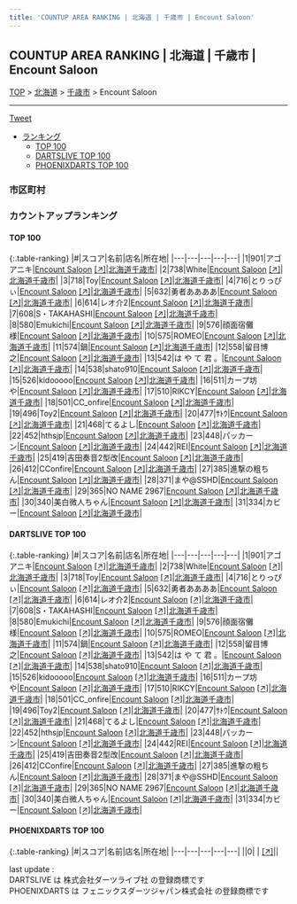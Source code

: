 ```yaml
---
title: 'COUNTUP AREA RANKING | 北海道 | 千歳市 | Encount Saloon'
---
```

## COUNTUP AREA RANKING | 北海道 | 千歳市 | Encount Saloon

[TOP](/darts/rank/) > [北海道](/darts/rank/北海道/) > [千歳市](/darts/rank/北海道/千歳市/) > Encount Saloon

___

<a href="https://twitter.com/share?ref_src=twsrc%5Etfw" data-text="COUNTUP AREA RANKING | 北海道千歳市Encount Saloon" class="twitter-share-button" data-hashtags="DARTSLIVE,PHOENIXDARTS,darts,ダーツ" data-show-count="false">Tweet</a>

* [ランキング](#カウントアップランキング)
    * [TOP 100](#top-100)
    * [DARTSLIVE TOP 100](#dartslive-top-100)
    * [PHOENIXDARTS TOP 100](#phoenixdarts-top-100)

### 市区町村

<ul>

</ul>

### カウントアップランキング

#### TOP 100



{:.table-ranking}
|#|スコア|名前|店名|所在地|
|---|---|---|---|---|
|1|901|<span class="rank-name-dl">アゴアニキ</span>|<a href="/darts/rank/shops/beea4f030d9ebf690d9b047a20a7ba1e.html">Encount Saloon</a> <a href="https://search.dartslive.com/jp/shop/beea4f030d9ebf690d9b047a20a7ba1e">[↗]</a>|<a href="/darts/rank/北海道/千歳市">北海道千歳市</a>|
|2|738|<span class="rank-name-dl">White</span>|<a href="/darts/rank/shops/beea4f030d9ebf690d9b047a20a7ba1e.html">Encount Saloon</a> <a href="https://search.dartslive.com/jp/shop/beea4f030d9ebf690d9b047a20a7ba1e">[↗]</a>|<a href="/darts/rank/北海道/千歳市">北海道千歳市</a>|
|3|718|<span class="rank-name-dl">Toy</span>|<a href="/darts/rank/shops/beea4f030d9ebf690d9b047a20a7ba1e.html">Encount Saloon</a> <a href="https://search.dartslive.com/jp/shop/beea4f030d9ebf690d9b047a20a7ba1e">[↗]</a>|<a href="/darts/rank/北海道/千歳市">北海道千歳市</a>|
|4|716|<span class="rank-name-dl">とりっぴぃ</span>|<a href="/darts/rank/shops/beea4f030d9ebf690d9b047a20a7ba1e.html">Encount Saloon</a> <a href="https://search.dartslive.com/jp/shop/beea4f030d9ebf690d9b047a20a7ba1e">[↗]</a>|<a href="/darts/rank/北海道/千歳市">北海道千歳市</a>|
|5|632|<span class="rank-name-dl">勇者ああああ</span>|<a href="/darts/rank/shops/beea4f030d9ebf690d9b047a20a7ba1e.html">Encount Saloon</a> <a href="https://search.dartslive.com/jp/shop/beea4f030d9ebf690d9b047a20a7ba1e">[↗]</a>|<a href="/darts/rank/北海道/千歳市">北海道千歳市</a>|
|6|614|<span class="rank-name-dl">レオ介2</span>|<a href="/darts/rank/shops/beea4f030d9ebf690d9b047a20a7ba1e.html">Encount Saloon</a> <a href="https://search.dartslive.com/jp/shop/beea4f030d9ebf690d9b047a20a7ba1e">[↗]</a>|<a href="/darts/rank/北海道/千歳市">北海道千歳市</a>|
|7|608|<span class="rank-name-dl">S・TAKAHASHI</span>|<a href="/darts/rank/shops/beea4f030d9ebf690d9b047a20a7ba1e.html">Encount Saloon</a> <a href="https://search.dartslive.com/jp/shop/beea4f030d9ebf690d9b047a20a7ba1e">[↗]</a>|<a href="/darts/rank/北海道/千歳市">北海道千歳市</a>|
|8|580|<span class="rank-name-dl">Emukichi</span>|<a href="/darts/rank/shops/beea4f030d9ebf690d9b047a20a7ba1e.html">Encount Saloon</a> <a href="https://search.dartslive.com/jp/shop/beea4f030d9ebf690d9b047a20a7ba1e">[↗]</a>|<a href="/darts/rank/北海道/千歳市">北海道千歳市</a>|
|9|576|<span class="rank-name-dl">顔面宿儺様</span>|<a href="/darts/rank/shops/beea4f030d9ebf690d9b047a20a7ba1e.html">Encount Saloon</a> <a href="https://search.dartslive.com/jp/shop/beea4f030d9ebf690d9b047a20a7ba1e">[↗]</a>|<a href="/darts/rank/北海道/千歳市">北海道千歳市</a>|
|10|575|<span class="rank-name-dl">ROMEO</span>|<a href="/darts/rank/shops/beea4f030d9ebf690d9b047a20a7ba1e.html">Encount Saloon</a> <a href="https://search.dartslive.com/jp/shop/beea4f030d9ebf690d9b047a20a7ba1e">[↗]</a>|<a href="/darts/rank/北海道/千歳市">北海道千歳市</a>|
|11|574|<span class="rank-name-dl">鍋</span>|<a href="/darts/rank/shops/beea4f030d9ebf690d9b047a20a7ba1e.html">Encount Saloon</a> <a href="https://search.dartslive.com/jp/shop/beea4f030d9ebf690d9b047a20a7ba1e">[↗]</a>|<a href="/darts/rank/北海道/千歳市">北海道千歳市</a>|
|12|558|<span class="rank-name-dl">留目博之</span>|<a href="/darts/rank/shops/beea4f030d9ebf690d9b047a20a7ba1e.html">Encount Saloon</a> <a href="https://search.dartslive.com/jp/shop/beea4f030d9ebf690d9b047a20a7ba1e">[↗]</a>|<a href="/darts/rank/北海道/千歳市">北海道千歳市</a>|
|13|542|<span class="rank-name-dl">は や て 君 。</span>|<a href="/darts/rank/shops/beea4f030d9ebf690d9b047a20a7ba1e.html">Encount Saloon</a> <a href="https://search.dartslive.com/jp/shop/beea4f030d9ebf690d9b047a20a7ba1e">[↗]</a>|<a href="/darts/rank/北海道/千歳市">北海道千歳市</a>|
|14|538|<span class="rank-name-dl">shato910</span>|<a href="/darts/rank/shops/beea4f030d9ebf690d9b047a20a7ba1e.html">Encount Saloon</a> <a href="https://search.dartslive.com/jp/shop/beea4f030d9ebf690d9b047a20a7ba1e">[↗]</a>|<a href="/darts/rank/北海道/千歳市">北海道千歳市</a>|
|15|526|<span class="rank-name-dl">kidooooo</span>|<a href="/darts/rank/shops/beea4f030d9ebf690d9b047a20a7ba1e.html">Encount Saloon</a> <a href="https://search.dartslive.com/jp/shop/beea4f030d9ebf690d9b047a20a7ba1e">[↗]</a>|<a href="/darts/rank/北海道/千歳市">北海道千歳市</a>|
|16|511|<span class="rank-name-dl">カープ坊や</span>|<a href="/darts/rank/shops/beea4f030d9ebf690d9b047a20a7ba1e.html">Encount Saloon</a> <a href="https://search.dartslive.com/jp/shop/beea4f030d9ebf690d9b047a20a7ba1e">[↗]</a>|<a href="/darts/rank/北海道/千歳市">北海道千歳市</a>|
|17|510|<span class="rank-name-dl">RIKCY</span>|<a href="/darts/rank/shops/beea4f030d9ebf690d9b047a20a7ba1e.html">Encount Saloon</a> <a href="https://search.dartslive.com/jp/shop/beea4f030d9ebf690d9b047a20a7ba1e">[↗]</a>|<a href="/darts/rank/北海道/千歳市">北海道千歳市</a>|
|18|501|<span class="rank-name-dl">CC_onfire</span>|<a href="/darts/rank/shops/beea4f030d9ebf690d9b047a20a7ba1e.html">Encount Saloon</a> <a href="https://search.dartslive.com/jp/shop/beea4f030d9ebf690d9b047a20a7ba1e">[↗]</a>|<a href="/darts/rank/北海道/千歳市">北海道千歳市</a>|
|19|496|<span class="rank-name-dl">Toy2</span>|<a href="/darts/rank/shops/beea4f030d9ebf690d9b047a20a7ba1e.html">Encount Saloon</a> <a href="https://search.dartslive.com/jp/shop/beea4f030d9ebf690d9b047a20a7ba1e">[↗]</a>|<a href="/darts/rank/北海道/千歳市">北海道千歳市</a>|
|20|477|<span class="rank-name-dl">ｻﾄｳ</span>|<a href="/darts/rank/shops/beea4f030d9ebf690d9b047a20a7ba1e.html">Encount Saloon</a> <a href="https://search.dartslive.com/jp/shop/beea4f030d9ebf690d9b047a20a7ba1e">[↗]</a>|<a href="/darts/rank/北海道/千歳市">北海道千歳市</a>|
|21|468|<span class="rank-name-dl">てるよし</span>|<a href="/darts/rank/shops/beea4f030d9ebf690d9b047a20a7ba1e.html">Encount Saloon</a> <a href="https://search.dartslive.com/jp/shop/beea4f030d9ebf690d9b047a20a7ba1e">[↗]</a>|<a href="/darts/rank/北海道/千歳市">北海道千歳市</a>|
|22|452|<span class="rank-name-dl">hthsjp</span>|<a href="/darts/rank/shops/beea4f030d9ebf690d9b047a20a7ba1e.html">Encount Saloon</a> <a href="https://search.dartslive.com/jp/shop/beea4f030d9ebf690d9b047a20a7ba1e">[↗]</a>|<a href="/darts/rank/北海道/千歳市">北海道千歳市</a>|
|23|448|<span class="rank-name-dl">パッカーン</span>|<a href="/darts/rank/shops/beea4f030d9ebf690d9b047a20a7ba1e.html">Encount Saloon</a> <a href="https://search.dartslive.com/jp/shop/beea4f030d9ebf690d9b047a20a7ba1e">[↗]</a>|<a href="/darts/rank/北海道/千歳市">北海道千歳市</a>|
|24|442|<span class="rank-name-dl">REI</span>|<a href="/darts/rank/shops/beea4f030d9ebf690d9b047a20a7ba1e.html">Encount Saloon</a> <a href="https://search.dartslive.com/jp/shop/beea4f030d9ebf690d9b047a20a7ba1e">[↗]</a>|<a href="/darts/rank/北海道/千歳市">北海道千歳市</a>|
|25|419|<span class="rank-name-dl">吉田奏音2型改</span>|<a href="/darts/rank/shops/beea4f030d9ebf690d9b047a20a7ba1e.html">Encount Saloon</a> <a href="https://search.dartslive.com/jp/shop/beea4f030d9ebf690d9b047a20a7ba1e">[↗]</a>|<a href="/darts/rank/北海道/千歳市">北海道千歳市</a>|
|26|412|<span class="rank-name-dl">CConfire</span>|<a href="/darts/rank/shops/beea4f030d9ebf690d9b047a20a7ba1e.html">Encount Saloon</a> <a href="https://search.dartslive.com/jp/shop/beea4f030d9ebf690d9b047a20a7ba1e">[↗]</a>|<a href="/darts/rank/北海道/千歳市">北海道千歳市</a>|
|27|385|<span class="rank-name-dl">進撃の粗ちん</span>|<a href="/darts/rank/shops/beea4f030d9ebf690d9b047a20a7ba1e.html">Encount Saloon</a> <a href="https://search.dartslive.com/jp/shop/beea4f030d9ebf690d9b047a20a7ba1e">[↗]</a>|<a href="/darts/rank/北海道/千歳市">北海道千歳市</a>|
|28|371|<span class="rank-name-dl">まや@SSHD</span>|<a href="/darts/rank/shops/beea4f030d9ebf690d9b047a20a7ba1e.html">Encount Saloon</a> <a href="https://search.dartslive.com/jp/shop/beea4f030d9ebf690d9b047a20a7ba1e">[↗]</a>|<a href="/darts/rank/北海道/千歳市">北海道千歳市</a>|
|29|365|<span class="rank-name-dl">NO NAME 2967</span>|<a href="/darts/rank/shops/beea4f030d9ebf690d9b047a20a7ba1e.html">Encount Saloon</a> <a href="https://search.dartslive.com/jp/shop/beea4f030d9ebf690d9b047a20a7ba1e">[↗]</a>|<a href="/darts/rank/北海道/千歳市">北海道千歳市</a>|
|30|340|<span class="rank-name-dl">美白微人ちゃん</span>|<a href="/darts/rank/shops/beea4f030d9ebf690d9b047a20a7ba1e.html">Encount Saloon</a> <a href="https://search.dartslive.com/jp/shop/beea4f030d9ebf690d9b047a20a7ba1e">[↗]</a>|<a href="/darts/rank/北海道/千歳市">北海道千歳市</a>|
|31|334|<span class="rank-name-dl">カビー</span>|<a href="/darts/rank/shops/beea4f030d9ebf690d9b047a20a7ba1e.html">Encount Saloon</a> <a href="https://search.dartslive.com/jp/shop/beea4f030d9ebf690d9b047a20a7ba1e">[↗]</a>|<a href="/darts/rank/北海道/千歳市">北海道千歳市</a>|


#### DARTSLIVE TOP 100



{:.table-ranking}
|#|スコア|名前|店名|所在地|
|---|---|---|---|---|
|1|901|<span class="rank-name-dl">アゴアニキ</span>|<a href="/darts/rank/shops/beea4f030d9ebf690d9b047a20a7ba1e.html">Encount Saloon</a> <a href="https://search.dartslive.com/jp/shop/beea4f030d9ebf690d9b047a20a7ba1e">[↗]</a>|<a href="/darts/rank/北海道/千歳市">北海道千歳市</a>|
|2|738|<span class="rank-name-dl">White</span>|<a href="/darts/rank/shops/beea4f030d9ebf690d9b047a20a7ba1e.html">Encount Saloon</a> <a href="https://search.dartslive.com/jp/shop/beea4f030d9ebf690d9b047a20a7ba1e">[↗]</a>|<a href="/darts/rank/北海道/千歳市">北海道千歳市</a>|
|3|718|<span class="rank-name-dl">Toy</span>|<a href="/darts/rank/shops/beea4f030d9ebf690d9b047a20a7ba1e.html">Encount Saloon</a> <a href="https://search.dartslive.com/jp/shop/beea4f030d9ebf690d9b047a20a7ba1e">[↗]</a>|<a href="/darts/rank/北海道/千歳市">北海道千歳市</a>|
|4|716|<span class="rank-name-dl">とりっぴぃ</span>|<a href="/darts/rank/shops/beea4f030d9ebf690d9b047a20a7ba1e.html">Encount Saloon</a> <a href="https://search.dartslive.com/jp/shop/beea4f030d9ebf690d9b047a20a7ba1e">[↗]</a>|<a href="/darts/rank/北海道/千歳市">北海道千歳市</a>|
|5|632|<span class="rank-name-dl">勇者ああああ</span>|<a href="/darts/rank/shops/beea4f030d9ebf690d9b047a20a7ba1e.html">Encount Saloon</a> <a href="https://search.dartslive.com/jp/shop/beea4f030d9ebf690d9b047a20a7ba1e">[↗]</a>|<a href="/darts/rank/北海道/千歳市">北海道千歳市</a>|
|6|614|<span class="rank-name-dl">レオ介2</span>|<a href="/darts/rank/shops/beea4f030d9ebf690d9b047a20a7ba1e.html">Encount Saloon</a> <a href="https://search.dartslive.com/jp/shop/beea4f030d9ebf690d9b047a20a7ba1e">[↗]</a>|<a href="/darts/rank/北海道/千歳市">北海道千歳市</a>|
|7|608|<span class="rank-name-dl">S・TAKAHASHI</span>|<a href="/darts/rank/shops/beea4f030d9ebf690d9b047a20a7ba1e.html">Encount Saloon</a> <a href="https://search.dartslive.com/jp/shop/beea4f030d9ebf690d9b047a20a7ba1e">[↗]</a>|<a href="/darts/rank/北海道/千歳市">北海道千歳市</a>|
|8|580|<span class="rank-name-dl">Emukichi</span>|<a href="/darts/rank/shops/beea4f030d9ebf690d9b047a20a7ba1e.html">Encount Saloon</a> <a href="https://search.dartslive.com/jp/shop/beea4f030d9ebf690d9b047a20a7ba1e">[↗]</a>|<a href="/darts/rank/北海道/千歳市">北海道千歳市</a>|
|9|576|<span class="rank-name-dl">顔面宿儺様</span>|<a href="/darts/rank/shops/beea4f030d9ebf690d9b047a20a7ba1e.html">Encount Saloon</a> <a href="https://search.dartslive.com/jp/shop/beea4f030d9ebf690d9b047a20a7ba1e">[↗]</a>|<a href="/darts/rank/北海道/千歳市">北海道千歳市</a>|
|10|575|<span class="rank-name-dl">ROMEO</span>|<a href="/darts/rank/shops/beea4f030d9ebf690d9b047a20a7ba1e.html">Encount Saloon</a> <a href="https://search.dartslive.com/jp/shop/beea4f030d9ebf690d9b047a20a7ba1e">[↗]</a>|<a href="/darts/rank/北海道/千歳市">北海道千歳市</a>|
|11|574|<span class="rank-name-dl">鍋</span>|<a href="/darts/rank/shops/beea4f030d9ebf690d9b047a20a7ba1e.html">Encount Saloon</a> <a href="https://search.dartslive.com/jp/shop/beea4f030d9ebf690d9b047a20a7ba1e">[↗]</a>|<a href="/darts/rank/北海道/千歳市">北海道千歳市</a>|
|12|558|<span class="rank-name-dl">留目博之</span>|<a href="/darts/rank/shops/beea4f030d9ebf690d9b047a20a7ba1e.html">Encount Saloon</a> <a href="https://search.dartslive.com/jp/shop/beea4f030d9ebf690d9b047a20a7ba1e">[↗]</a>|<a href="/darts/rank/北海道/千歳市">北海道千歳市</a>|
|13|542|<span class="rank-name-dl">は や て 君 。</span>|<a href="/darts/rank/shops/beea4f030d9ebf690d9b047a20a7ba1e.html">Encount Saloon</a> <a href="https://search.dartslive.com/jp/shop/beea4f030d9ebf690d9b047a20a7ba1e">[↗]</a>|<a href="/darts/rank/北海道/千歳市">北海道千歳市</a>|
|14|538|<span class="rank-name-dl">shato910</span>|<a href="/darts/rank/shops/beea4f030d9ebf690d9b047a20a7ba1e.html">Encount Saloon</a> <a href="https://search.dartslive.com/jp/shop/beea4f030d9ebf690d9b047a20a7ba1e">[↗]</a>|<a href="/darts/rank/北海道/千歳市">北海道千歳市</a>|
|15|526|<span class="rank-name-dl">kidooooo</span>|<a href="/darts/rank/shops/beea4f030d9ebf690d9b047a20a7ba1e.html">Encount Saloon</a> <a href="https://search.dartslive.com/jp/shop/beea4f030d9ebf690d9b047a20a7ba1e">[↗]</a>|<a href="/darts/rank/北海道/千歳市">北海道千歳市</a>|
|16|511|<span class="rank-name-dl">カープ坊や</span>|<a href="/darts/rank/shops/beea4f030d9ebf690d9b047a20a7ba1e.html">Encount Saloon</a> <a href="https://search.dartslive.com/jp/shop/beea4f030d9ebf690d9b047a20a7ba1e">[↗]</a>|<a href="/darts/rank/北海道/千歳市">北海道千歳市</a>|
|17|510|<span class="rank-name-dl">RIKCY</span>|<a href="/darts/rank/shops/beea4f030d9ebf690d9b047a20a7ba1e.html">Encount Saloon</a> <a href="https://search.dartslive.com/jp/shop/beea4f030d9ebf690d9b047a20a7ba1e">[↗]</a>|<a href="/darts/rank/北海道/千歳市">北海道千歳市</a>|
|18|501|<span class="rank-name-dl">CC_onfire</span>|<a href="/darts/rank/shops/beea4f030d9ebf690d9b047a20a7ba1e.html">Encount Saloon</a> <a href="https://search.dartslive.com/jp/shop/beea4f030d9ebf690d9b047a20a7ba1e">[↗]</a>|<a href="/darts/rank/北海道/千歳市">北海道千歳市</a>|
|19|496|<span class="rank-name-dl">Toy2</span>|<a href="/darts/rank/shops/beea4f030d9ebf690d9b047a20a7ba1e.html">Encount Saloon</a> <a href="https://search.dartslive.com/jp/shop/beea4f030d9ebf690d9b047a20a7ba1e">[↗]</a>|<a href="/darts/rank/北海道/千歳市">北海道千歳市</a>|
|20|477|<span class="rank-name-dl">ｻﾄｳ</span>|<a href="/darts/rank/shops/beea4f030d9ebf690d9b047a20a7ba1e.html">Encount Saloon</a> <a href="https://search.dartslive.com/jp/shop/beea4f030d9ebf690d9b047a20a7ba1e">[↗]</a>|<a href="/darts/rank/北海道/千歳市">北海道千歳市</a>|
|21|468|<span class="rank-name-dl">てるよし</span>|<a href="/darts/rank/shops/beea4f030d9ebf690d9b047a20a7ba1e.html">Encount Saloon</a> <a href="https://search.dartslive.com/jp/shop/beea4f030d9ebf690d9b047a20a7ba1e">[↗]</a>|<a href="/darts/rank/北海道/千歳市">北海道千歳市</a>|
|22|452|<span class="rank-name-dl">hthsjp</span>|<a href="/darts/rank/shops/beea4f030d9ebf690d9b047a20a7ba1e.html">Encount Saloon</a> <a href="https://search.dartslive.com/jp/shop/beea4f030d9ebf690d9b047a20a7ba1e">[↗]</a>|<a href="/darts/rank/北海道/千歳市">北海道千歳市</a>|
|23|448|<span class="rank-name-dl">パッカーン</span>|<a href="/darts/rank/shops/beea4f030d9ebf690d9b047a20a7ba1e.html">Encount Saloon</a> <a href="https://search.dartslive.com/jp/shop/beea4f030d9ebf690d9b047a20a7ba1e">[↗]</a>|<a href="/darts/rank/北海道/千歳市">北海道千歳市</a>|
|24|442|<span class="rank-name-dl">REI</span>|<a href="/darts/rank/shops/beea4f030d9ebf690d9b047a20a7ba1e.html">Encount Saloon</a> <a href="https://search.dartslive.com/jp/shop/beea4f030d9ebf690d9b047a20a7ba1e">[↗]</a>|<a href="/darts/rank/北海道/千歳市">北海道千歳市</a>|
|25|419|<span class="rank-name-dl">吉田奏音2型改</span>|<a href="/darts/rank/shops/beea4f030d9ebf690d9b047a20a7ba1e.html">Encount Saloon</a> <a href="https://search.dartslive.com/jp/shop/beea4f030d9ebf690d9b047a20a7ba1e">[↗]</a>|<a href="/darts/rank/北海道/千歳市">北海道千歳市</a>|
|26|412|<span class="rank-name-dl">CConfire</span>|<a href="/darts/rank/shops/beea4f030d9ebf690d9b047a20a7ba1e.html">Encount Saloon</a> <a href="https://search.dartslive.com/jp/shop/beea4f030d9ebf690d9b047a20a7ba1e">[↗]</a>|<a href="/darts/rank/北海道/千歳市">北海道千歳市</a>|
|27|385|<span class="rank-name-dl">進撃の粗ちん</span>|<a href="/darts/rank/shops/beea4f030d9ebf690d9b047a20a7ba1e.html">Encount Saloon</a> <a href="https://search.dartslive.com/jp/shop/beea4f030d9ebf690d9b047a20a7ba1e">[↗]</a>|<a href="/darts/rank/北海道/千歳市">北海道千歳市</a>|
|28|371|<span class="rank-name-dl">まや@SSHD</span>|<a href="/darts/rank/shops/beea4f030d9ebf690d9b047a20a7ba1e.html">Encount Saloon</a> <a href="https://search.dartslive.com/jp/shop/beea4f030d9ebf690d9b047a20a7ba1e">[↗]</a>|<a href="/darts/rank/北海道/千歳市">北海道千歳市</a>|
|29|365|<span class="rank-name-dl">NO NAME 2967</span>|<a href="/darts/rank/shops/beea4f030d9ebf690d9b047a20a7ba1e.html">Encount Saloon</a> <a href="https://search.dartslive.com/jp/shop/beea4f030d9ebf690d9b047a20a7ba1e">[↗]</a>|<a href="/darts/rank/北海道/千歳市">北海道千歳市</a>|
|30|340|<span class="rank-name-dl">美白微人ちゃん</span>|<a href="/darts/rank/shops/beea4f030d9ebf690d9b047a20a7ba1e.html">Encount Saloon</a> <a href="https://search.dartslive.com/jp/shop/beea4f030d9ebf690d9b047a20a7ba1e">[↗]</a>|<a href="/darts/rank/北海道/千歳市">北海道千歳市</a>|
|31|334|<span class="rank-name-dl">カビー</span>|<a href="/darts/rank/shops/beea4f030d9ebf690d9b047a20a7ba1e.html">Encount Saloon</a> <a href="https://search.dartslive.com/jp/shop/beea4f030d9ebf690d9b047a20a7ba1e">[↗]</a>|<a href="/darts/rank/北海道/千歳市">北海道千歳市</a>|


#### PHOENIXDARTS TOP 100



{:.table-ranking}
|#|スコア|名前|店名|所在地|
|---|---|---|---|---|
||0|<span class="rank-name-dl"> </span>|<a href="/darts/rank/shops/.html"></a> <a href="">[↗]</a>|<a href="/darts/rank//"></a>|


<div class="footer border-top border-gray-light mt-5 pt-3 text-right text-gray">
    last update : <span style="font-weight: italic" id="foot_last_modified"></span><br />
    DARTSLIVE は 株式会社ダーツライブ社 の登録商標です<br />
    PHOENIXDARTS は フェニックスダーツジャパン株式会社 の登録商標です<br />
</div>

<script src="https://cdnjs.cloudflare.com/ajax/libs/jquery.tablesorter/2.31.3/js/jquery.tablesorter.min.js" integrity="sha512-qzgd5cYSZcosqpzpn7zF2ZId8f/8CHmFKZ8j7mU4OUXTNRd5g+ZHBPsgKEwoqxCtdQvExE5LprwwPAgoicguNg==" crossorigin="anonymous" referrerpolicy="no-referrer"></script>
<link rel="stylesheet" href="https://cdnjs.cloudflare.com/ajax/libs/jquery.tablesorter/2.31.3/css/theme.default.min.css" integrity="sha512-wghhOJkjQX0Lh3NSWvNKeZ0ZpNn+SPVXX1Qyc9OCaogADktxrBiBdKGDoqVUOyhStvMBmJQ8ZdMHiR3wuEq8+w==" crossorigin="anonymous" referrerpolicy="no-referrer" />
<script>
$(function() {
    $(".table-ranking").tablesorter({sortList:[[0, 0]]});
    $("#foot_last_modified").text(formatDate(new Date(document.lastModified), 'yyyy-MM-dd HH:mm:ss'));
});
</script>

<script async src="https://platform.twitter.com/widgets.js" charset="utf-8"></script>
